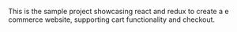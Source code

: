 This is the sample project showcasing react and redux to create a e commerce website, supporting cart functionality and checkout.
